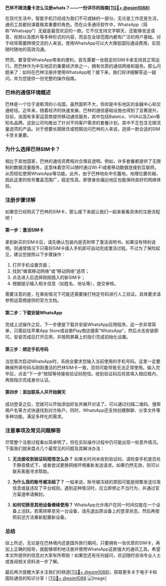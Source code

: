 **巴林不限流量卡怎么注册whats？——一份详尽的指南[[TG💪+ @esim1088](https://t.me/s/esim1088)]**

在现代生活中，智能手机已经成为我们不可或缺的一部分。无论是工作还是生活，通讯工具都扮演着极其重要的角色。而在众多通讯软件中，WhatsApp（简称“Whatsapp”）无疑是最受欢迎的一款。它不仅支持文字聊天，还能够发送语音、视频以及图片等多种形式的内容，而且在全球范围内都有广泛的用户基础。对于经常需要跨境交流的人来说，使用WhatsApp可以大大降低国际通话费用，实现随时随地的高效沟通。

然而，要享受WhatsApp带来的便利，首先需要一张稳定的SIM卡来支持其正常运行。而巴林作为中东地区的重要经济体之一，拥有优质的通信网络和服务。那么问题来了：如何在巴林注册并使用WhatsApp呢？接下来，我们将详细解答这一疑问，并为您提供一份完整的操作指南。

### 巴林的通信环境概述

巴林是一个位于波斯湾的小岛国，虽然面积不大，但却是中东地区的金融中心和交通枢纽。近年来，随着经济的快速发展，巴林的通信基础设施也得到了显著提升。目前，该国有多家运营商提供移动通信服务，其中包括Batelco、VIVA以及Zain等知名品牌。这些公司均推出了针对不同客户需求的套餐计划，其中不乏包含无限流量选项的产品。对于想要长期居住或短期访问巴林的人来说，选择一款合适的SIM卡至关重要。

### 为什么选择巴林SIM卡？

相比于其他国家，巴林的通信资费相对合理且透明。例如，许多套餐都提供了无限制的数据流量服务，这意味着您可以随时通过Wi-Fi或者移动数据连接到互联网，从而轻松使用WhatsApp等功能。此外，由于巴林地处中东腹地，地理位置优越，因此这里的信号覆盖范围广，稳定性高，即使身处偏远地区也能保持良好的网络体验。

### 注册步骤详解

如果您已经购买了巴林的SIM卡，那么接下来就让我们一起来看看具体的注册流程吧！

#### 第一步：激活SIM卡
拿到新买的SIM卡后，请先确认包装内是否附带了激活说明书。如果没有特别说明，则通常情况下只需将SIM卡插入手机即可自动完成激活过程。不过为了保险起见，建议您按照以下步骤操作：

1. 打开手机设置页面；
2. 找到“蜂窝移动网络”或“移动网络”选项；
3. 点击进入后选择刚刚插入的新SIM卡；
4. 根据提示输入相关信息（如姓名、地址等），提交审核。

需要注意的是，在某些情况下可能还需要拨打特定号码进行人工验证。具体要求请参照运营商提供的官方文档。

#### 第二步：下载安装WhatsApp
完成上述操作之后，下一步便是下载并安装WhatsApp应用程序。这一步非常简单，只需前往苹果App Store或谷歌Play商店搜索“WhatsApp”，然后点击安装即可。安装完成后打开应用，并按照屏幕上的指引完成初始化设置。

#### 第三步：绑定手机号码
当您首次启动WhatsApp时，系统会要求您输入当前使用的手机号码。这里一定要确保所填号码与刚刚激活的巴林SIM卡一致，否则可能导致无法正常使用。输入完毕后，点击“下一步”按钮等待接收验证码短信。收到验证码后将其填入相应框内，再按指示完成身份认证。

#### 第四步：添加联系人并开始聊天
成功登录之后，您就可以开始添加好友并展开对话了。可以通过扫描二维码、搜索用户名等方式快速找到对方账户。同时，WhatsApp还支持创建群聊、分享文件等多种功能，满足多样化的需求。

### 注意事项及常见问题解答

尽管整个注册过程看似简单明了，但在实际操作过程中仍可能出现一些意外情况。下面我们就来盘点几个最常见的问题及其解决办法：

1. **无法接收到验证码短信怎么办？**
   如果长时间未收到验证码，请检查手机是否处于静音模式下，或者尝试更换网络环境重新发送请求。如果仍然无效，则可以联系客服寻求帮助。

2. **为什么我的账号被冻结了？**
   一般来说，账号被冻结的原因可能是频繁发送垃圾信息或是违反了平台规则。遇到这种情况时，应立即停止不当行为，并通过官方渠道申请解封。

3. **如何切换至其他设备继续使用？**
   WhatsApp允许用户在同一时间仅能在一个设备上活跃。若需转移至另一台设备，请先退出原设备上的登录状态，然后再按照前述方法重新配置新设备。

### 总结

综上所述，无论是在巴林境内还是国外旅行期间，只要拥有一张优质的SIM卡，再加上正确的指导，就能够顺利地注册并使用WhatsApp这款强大的通讯工具。希望本文所提供的信息对大家有所帮助！如果您还有任何疑问，欢迎随时咨询专业人士或查阅相关资料进一步了解。

最后再次提醒大家关注我们的频道[[TG💪+ @esim1088](https://t.me/s/esim1088)]，获取更多关于电子卡和国际通信的知识分享！[[TG💪+ @esim1088](https://t.me/s/esim1088) ![Image](https://i.postimg.cc/4NQfJmqS/Snipaste-2025-05-13-00-14-12.png)]